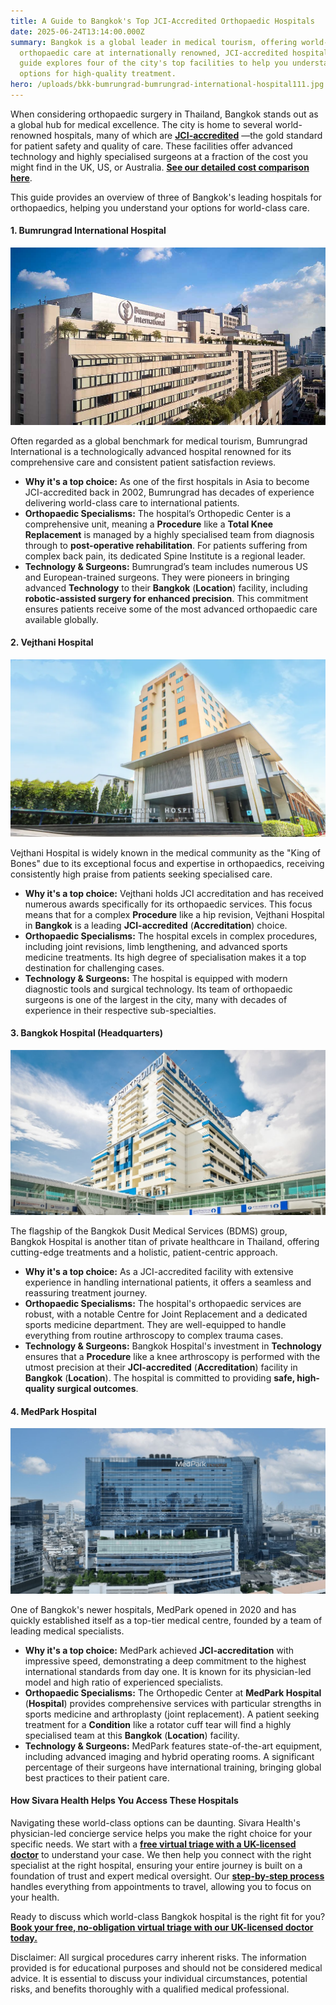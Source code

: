 ```yaml
---
title: A Guide to Bangkok's Top JCI-Accredited Orthopaedic Hospitals
date: 2025-06-24T13:14:00.000Z
summary: Bangkok is a global leader in medical tourism, offering world-class
  orthopaedic care at internationally renowned, JCI-accredited hospitals. This
  guide explores four of the city's top facilities to help you understand your
  options for high-quality treatment.
hero: /uploads/bkk-bumrungrad-bumrungrad-international-hospital111.jpg
---
```

When considering orthopaedic surgery in Thailand, Bangkok stands out as a global hub for medical excellence. The city is home to several world-renowned hospitals, many of which are **[JCI-accredited](https://www.jointcommissioninternational.org/)** —the gold standard for patient safety and quality of care. These facilities offer advanced technology and highly specialised surgeons at a fraction of the cost you might find in the UK, US, or Australia. **[See our detailed cost comparison here](https://sivara.health/#pricing)**.

This guide provides an overview of three of Bangkok's leading hospitals for orthopaedics, helping you understand your options for world-class care.

#### **1. Bumrungrad International Hospital**

![Bumrungrad International Hospital](/uploads/bkk-bumrungrad-bumrungrad-international-hospital111.jpg "Bumrungrad International Hospital")

Often regarded as a global benchmark for medical tourism, Bumrungrad International is a technologically advanced hospital renowned for its comprehensive care and consistent patient satisfaction reviews.

* **Why it's a top choice:** As one of the first hospitals in Asia to become JCI-accredited back in 2002, Bumrungrad has decades of experience delivering world-class care to international patients.
* **Orthopaedic Specialisms:** The hospital’s Orthopedic Center is a comprehensive unit, meaning a **Procedure** like a **Total Knee Replacement** is managed by a highly specialised team from diagnosis through to **post-operative rehabilitation**. For patients suffering from complex back pain, its dedicated Spine Institute is a regional leader.
* **Technology & Surgeons:** Bumrungrad’s team includes numerous US and European-trained surgeons. They were pioneers in bringing advanced **Technology** to their **Bangkok** (**Location**) facility, including **robotic-assisted surgery for enhanced precision**. This commitment ensures patients receive some of the most advanced orthopaedic care available globally.

#### **2. Vejthani Hospital**

![Vejthani Hospital Bangkok](/uploads/bkk-vejthani-hospital.jpg "Vejthani Hospital Bangkok")

Vejthani Hospital is widely known in the medical community as the "King of Bones" due to its exceptional focus and expertise in orthopaedics, receiving consistently high praise from patients seeking specialised care.

* **Why it's a top choice:** Vejthani holds JCI accreditation and has received numerous awards specifically for its orthopaedic services. This focus means that for a complex **Procedure** like a hip revision, Vejthani Hospital in **Bangkok** is a leading **JCI-accredited** (**Accreditation**) choice.
* **Orthopaedic Specialisms:** The hospital excels in complex procedures, including joint revisions, limb lengthening, and advanced sports medicine treatments. Its high degree of specialisation makes it a top destination for challenging cases.
* **Technology & Surgeons:** The hospital is equipped with modern diagnostic tools and surgical technology. Its team of orthopaedic surgeons is one of the largest in the city, many with decades of experience in their respective sub-specialties.

#### **3. Bangkok Hospital (Headquarters)**

![Bangkok Hospital (Headquarters)](/uploads/bkk-bangkok-hospital.jpg "Bangkok Hospital (Headquarters)")

The flagship of the Bangkok Dusit Medical Services (BDMS) group, Bangkok Hospital is another titan of private healthcare in Thailand, offering cutting-edge treatments and a holistic, patient-centric approach.

* **Why it's a top choice:** As a JCI-accredited facility with extensive experience in handling international patients, it offers a seamless and reassuring treatment journey.
* **Orthopaedic Specialisms:** The hospital's orthopaedic services are robust, with a notable Centre for Joint Replacement and a dedicated sports medicine department. They are well-equipped to handle everything from routine arthroscopy to complex trauma cases.
* **Technology & Surgeons:** Bangkok Hospital's investment in **Technology** ensures that a **Procedure** like a knee arthroscopy is performed with the utmost precision at their **JCI-accredited** (**Accreditation**) facility in **Bangkok** (**Location**). The hospital is committed to providing **safe, high-quality surgical outcomes**.

#### **4. MedPark Hospital**

![Bangkok Hospital (Headquarters)](/uploads/bkk-medpark-hospital.jpeg "Bangkok Hospital (Headquarters)")

One of Bangkok's newer hospitals, MedPark opened in 2020 and has quickly established itself as a top-tier medical centre, founded by a team of leading medical specialists.

* **Why it's a top choice:** MedPark achieved **JCI-accreditation** with impressive speed, demonstrating a deep commitment to the highest international standards from day one. It is known for its physician-led model and high ratio of experienced specialists.
* **Orthopaedic Specialisms:** The Orthopedic Center at **MedPark Hospital** (**Hospital**) provides comprehensive services with particular strengths in sports medicine and arthroplasty (joint replacement). A patient seeking treatment for a **Condition** like a rotator cuff tear will find a highly specialised team at this **Bangkok** (**Location**) facility.
* **Technology & Surgeons:** MedPark features state-of-the-art equipment, including advanced imaging and hybrid operating rooms. A significant percentage of their surgeons have international training, bringing global best practices to their patient care.

#### **How Sivara Health Helps You Access These Hospitals**

Navigating these world-class options can be daunting. Sivara Health's physician-led concierge service helps you make the right choice for your specific needs. We start with a **[free virtual triage with a UK-licensed doctor](https://sivara.health/#consultation)** to understand your case. We then help you connect with the right specialist at the right hospital, ensuring your entire journey is built on a foundation of trust and expert medical oversight. Our **[step-by-step process](https://sivara.health/#journey)** handles everything from appointments to travel, allowing you to focus on your health.

Ready to discuss which world-class Bangkok hospital is the right fit for you? **[Book your free, no-obligation virtual triage with our UK-licensed doctor today.](https://sivara.health/#consultation)**

Disclaimer: All surgical procedures carry inherent risks. The information provided is for educational purposes and should not be considered medical advice. It is essential to discuss your individual circumstances, potential risks, and benefits thoroughly with a qualified medical professional.
